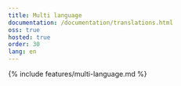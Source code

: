 ```yaml
---
title: Multi language
documentation: /documentation/translations.html
oss: true
hosted: true
order: 30
lang: en
---
```


{% include features/multi-language.md %} 
